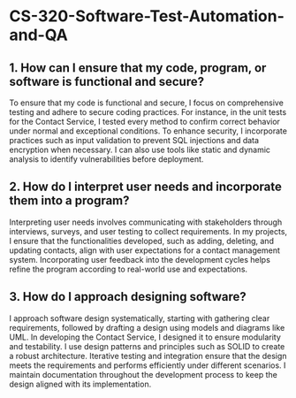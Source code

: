 # CS-320-Software-Test-Automation-and-QA

## 1. How can I ensure that my code, program, or software is functional and secure?

To ensure that my code is functional and secure, I focus on comprehensive testing and adhere to secure coding practices. For instance, in the unit tests for the Contact Service, I tested every method to confirm correct behavior under normal and exceptional conditions. To enhance security, I incorporate practices such as input validation to prevent SQL injections and data encryption when necessary. I can also use tools like static and dynamic analysis to identify vulnerabilities before deployment.

## 2. How do I interpret user needs and incorporate them into a program?

Interpreting user needs involves communicating with stakeholders through interviews, surveys, and user testing to collect requirements. In my projects, I ensure that the functionalities developed, such as adding, deleting, and updating contacts, align with user expectations for a contact management system. Incorporating user feedback into the development cycles helps refine the program according to real-world use and expectations.

## 3. How do I approach designing software?

I approach software design systematically, starting with gathering clear requirements, followed by drafting a design using models and diagrams like UML. In developing the Contact Service, I designed it to ensure modularity and testability. I use design patterns and principles such as SOLID to create a robust architecture. Iterative testing and integration ensure that the design meets the requirements and performs efficiently under different scenarios. I maintain documentation throughout the development process to keep the design aligned with its implementation.
